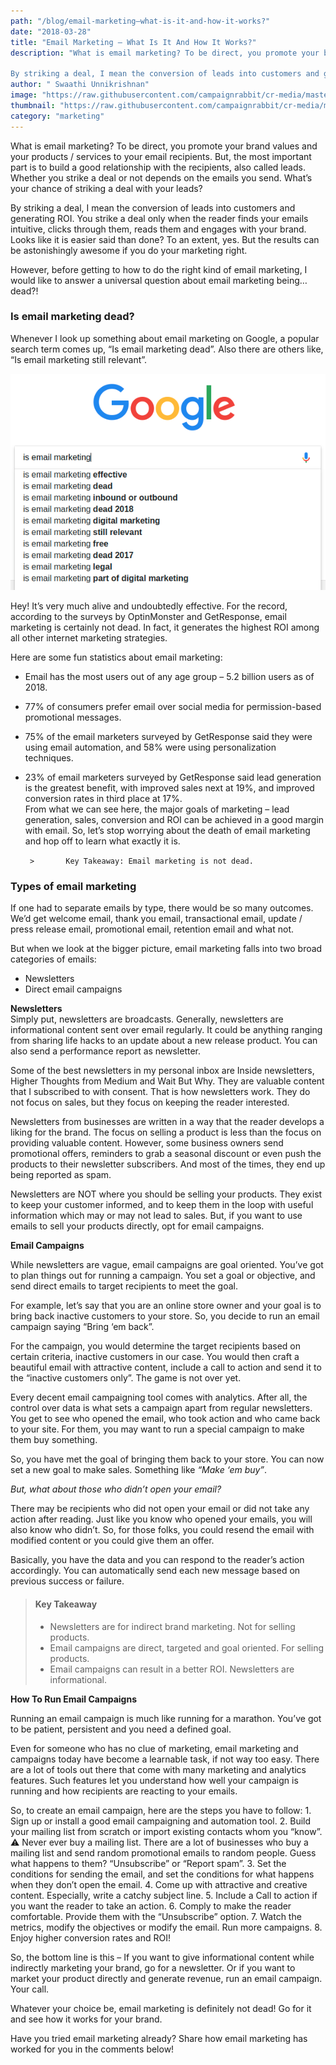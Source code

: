 ```yaml
---
path: "/blog/email-marketing–what-is-it-and-how-it-works?"
date: "2018-03-28"
title: "Email Marketing – What Is It And How It Works?"
description: "What is email marketing? To be direct, you promote your brand values and your products / services to your email recipients. But, the most important part is to build a good relationship with the recipients, also called leads. Whether you strike a deal or not depends on the emails you send. What’s your chance of striking a deal with your leads?

By striking a deal, I mean the conversion of leads into customers and generating ROI. You strike a deal only when the reader finds your emails intuitive, clicks through them, reads them and engages with your brand. Looks like it is easier said than done? To an extent, yes. But the results can be astonishingly awesome if you do your marketing right."
author: " Swaathi Unnikrishnan"
image: "https://raw.githubusercontent.com/campaignrabbit/cr-media/master/images/blog/email-marketing-works/email-marketing.png"
thumbnail: "https://raw.githubusercontent.com/campaignrabbit/cr-media/master/images/blog/email-marketing-works/email-marketing.png"
category: "marketing"
---
```


What is email marketing? To be direct, you promote your brand values and your products / services to your email recipients. But, the most important part is to build a good relationship with the recipients, also called leads. Whether you strike a deal or not depends on the emails you send. What’s your chance of striking a deal with your leads?

By striking a deal, I mean the conversion of leads into customers and generating ROI. You strike a deal only when the reader finds your emails intuitive, clicks through them, reads them and engages with your brand. Looks like it is easier said than done? To an extent, yes. But the results can be astonishingly awesome if you <link-text url="https://www.j2store.org/blog/digital-marketing/email-marketing-do-you-know-that-someone-is-killing-your-emails.html" rel="noopener">do your marketing right.</link-text>


However, before getting to how to do the right kind of email marketing, I would like to answer a universal question about email marketing being… dead?!

### Is email marketing dead?
Whenever I look up something about email marketing on Google, a popular search term comes up, “Is email marketing dead”. Also there are others like, “Is email marketing still relevant”.

![email marketing work](https://raw.githubusercontent.com/campaignrabbit/cr-media/master/images/blog/email-marketing-works/email-marketing-works-image1.png)


Hey! It’s very much alive and undoubtedly effective. For the record, according to the surveys by <link-text url="https://optinmonster.com/email-marketing-vs-social-media-performance-2016-2019-statistics/" rel="nofollow noopener">OptinMonster</link-text> and <link-text url="https://support.getresponse.com/uploads/2016/01/The-State-of-Email-Marketing-by-Industry-January-2016.pdf" rel="noopener nofollow">GetResponse</link-text>, email marketing is certainly not dead. In fact, it generates the highest ROI among all other internet marketing strategies.

Here are some fun statistics about email marketing:

- Email has the most users out of any age group – 5.2 billion users as of 2018.
- 77% of consumers prefer email over social media for permission-based promotional messages.
- 75% of the email marketers surveyed by GetResponse said they were using email automation, and 58% were using personalization techniques.
- 23% of email marketers surveyed by GetResponse said lead             generation is the greatest benefit, with improved sales next at      19%, and improved conversion rates in third place at 17%.   
  From what we can see here, the major goals of marketing – lead generation, sales, conversion and ROI can be achieved in a good margin with email. So, let’s stop worrying about the death of email marketing and hop off to learn what exactly it is.


   ` >       Key Takeaway: Email marketing is not dead.`

### Types of email marketing

If one had to separate emails by type, there would be so many outcomes. We’d get welcome email, thank you email, transactional email, update / press release email, promotional email, retention email and what not.

But when we look at the bigger picture, email marketing falls into two broad categories of emails:

- Newsletters
- Direct email campaigns



**Newsletters**   
Simply put, newsletters are broadcasts. Generally, newsletters are informational content sent over email regularly. It could be anything ranging from sharing life hacks to an update about a new release product. You can also send a performance report as newsletter.

Some of the best newsletters in my personal inbox are Inside newsletters, Higher Thoughts from Medium and Wait But Why. They are valuable content that I subscribed to with consent. That is how newsletters work. They do not focus on sales, but they focus on keeping the reader interested.

Newsletters from businesses are written in a way that the reader develops a liking for the brand. The focus on selling a product is less than the focus on providing valuable content. However, some business owners send promotional offers, reminders to grab a seasonal discount or even push the products to their newsletter subscribers. And most of the times, they end up being reported as spam.

Newsletters are NOT where you should be selling your products. They exist to keep your customer informed, and to keep them in the loop with useful information which may or may not lead to sales. But, if you want to use emails to sell your products directly, opt for email campaigns.

**Email Campaigns**

While newsletters are vague, email campaigns are goal oriented. You’ve got to plan things out for running a campaign. You set a goal or objective, and send direct emails to target recipients to meet the goal.

For example, let’s say that you are an online store owner and your goal is to bring back inactive customers to your store. So, you decide to run an email campaign saying “Bring ‘em back”.

For the campaign, you would determine the target recipients based on certain criteria, inactive customers in our case. You would then craft a beautiful email with attractive content, include a call to action and send it to the “inactive customers only”. The game is not over yet.

Every decent <link-text url="http://campaignrabbit.com/" target="_blank" rel="noopener">email campaigning tool</link-text> comes with analytics. After all, the control over data is what sets a campaign apart from regular newsletters. You get to see who opened the email, who took action and who came back to your site. For them, you may want to run a special campaign to make them buy something.

So, you have met the goal of bringing them back to your store. You can now set a new goal to make sales. Something like *“Make ‘em buy”*.

*But, what about those who didn’t open your email?*

There may be recipients who did not open your email or did not take any action after reading. Just like you know who opened your emails, you will also know who didn’t. So, for those folks, you could resend the email with modified content or you could give them an offer.

Basically, you have the data and you can respond to the reader’s action accordingly. You can automatically send each new message based on previous success or failure.

 > #### Key Takeaway
 > * Newsletters are for indirect brand marketing. Not for selling products.       
 > * Email campaigns are direct, targeted and goal oriented. For selling products.       
 > * Email campaigns can result in a better ROI. Newsletters are informational.


**How To Run Email Campaigns**

Running an email campaign is much like running for a marathon. You’ve got to be patient, persistent and you need a defined goal.

Even for someone who has no clue of marketing, email marketing and campaigns today have become a learnable task, if not way too easy. There are a lot of tools out there that come with many marketing and analytics features. Such features let you understand how well your campaign is running and how recipients are reacting to your emails.

So, to create an email campaign, here are the steps you have to follow:
        1. Sign up or install a <link-text url="http://campaignrabbit.com/" target="_blank" rel="noopener">good email campaigning and automation tool.</link-text>
        2. Build your mailing list from scratch or import existing contacts whom you “know”.
        ⚠ Never ever buy a mailing list. There are a lot of businesses who buy a mailing list and send random promotional emails to random people. Guess what happens to them? “Unsubscribe” or “Report spam”.
        3. Set the conditions for sending the email, and set the conditions for what happens when they don’t open the email.
        4. Come up with attractive and creative content. Especially, write a catchy subject line.
        5. Include a Call to action if you want the reader to take an action.
        6. Comply to make the reader comfortable. Provide them with the “Unsubscribe” option.
        7. Watch the metrics, modify the objectives or modify the email. Run more campaigns.
        8. Enjoy higher conversion rates and ROI!

So, the bottom line is this – If you want to give informational content while indirectly marketing your brand, go for a newsletter. Or if you want to market your product directly and generate revenue, run an email campaign. Your call.

Whatever your choice be, email marketing is definitely not dead! Go for it and see how it works for your brand.

Have you tried email marketing already? Share how email marketing has worked for you in the comments below!
